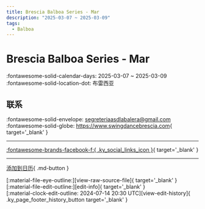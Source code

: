 ```yaml
---
title: Brescia Balboa Series - Mar
description: "2025-03-07 ~ 2025-03-09"
tags:
  - Balboa
---
```


# Brescia Balboa Series - Mar 

:fontawesome-solid-calendar-days: 2025-03-07 ~ 2025-03-09  
:fontawesome-solid-location-dot: 布雷西亚  

## 联系

:fontawesome-solid-envelope: <segreteriaasdlabalera@gmail.com>  
:fontawesome-solid-globe: <https://www.swingdancebrescia.com>{ target='_blank' }  

---

 [:fontawesome-brands-facebook-f:{ .ky_social_links_icon }](https://www.facebook.com/ASDLaBalera){ target='_blank' }

---

[添加到日历](https://swing.news/ics/zh-Hans/2025/it_IT/brescia-balboa-series-mar-2025.ics){ .md-button }

<div class="ky_page_footer" markdown>
<div class="ky_page_footer_trailing" markdown="span">
[:material-file-eye-outline:][view-raw-source-file]{ target='_blank' }
[:material-file-edit-outline:][edit-info]{ target='_blank' }
</div>
<div class="ky_page_footer_leading" markdown="span">
[:material-clock-edit-outline: 2024-07-14 20:30 UTC][view-edit-history]{ .ky_page_footer_history_button target='_blank' }
</div>
</div>

[view-raw-source-file]: https://github.com/swingdance/events/blob/main/2025/it_IT/brescia-balboa-series-mar-2025.json "查看原始源文件"
[edit-info]: https://github.com/swingdance/events/issues/new?assignees=&labels=update+event&projects=&template=03-update_entity.yml&title=%5B2025%2Fit_IT%5D%20Brescia%20Balboa%20Series%20-%20Mar&region=it_IT&year=2025&id=brescia-balboa-series-mar-2025&name=Brescia%20Balboa%20Series%20-%20Mar&org_id= "编辑信息"

[view-edit-history]: https://github.com/swingdance/events/commits/main/2025/it_IT/brescia-balboa-series-mar-2025.json "查看编辑历史"
